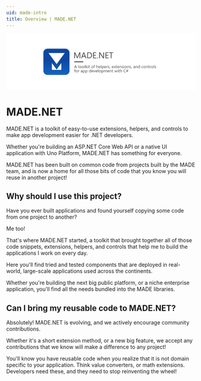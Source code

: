 ```yaml
---
uid: made-intro
title: Overview | MADE.NET
---
```


<img src="../images/ProjectBanner.png" alt="MADE project banner" />

# MADE.NET

MADE.NET is a toolkit of easy-to-use extensions, helpers, and controls to make app development easier for .NET developers.

Whether you're building an ASP.NET Core Web API or a native UI application with Uno Platform, MADE.NET has something for everyone.

MADE.NET has been built on common code from projects built by the MADE team, and is now a home for all those bits of code that you know you will reuse in another project!

## Why should I use this project?

Have you ever built applications and found yourself copying some code from one project to another? 

Me too! 

That's where MADE.NET started, a toolkit that brought together all of those code snippets, extensions, helpers, and controls that help me to build the applications I work on every day.

Here you'll find tried and tested components that are deployed in real-world, large-scale applications used across the continents. 

Whether you're building the next big public platform, or a niche enterprise application, you'll find all the needs bundled into the MADE libraries.

## Can I bring my reusable code to MADE.NET?

Absolutely! MADE.NET is evolving, and we actively encourage community contributions.

Whether it's a short extension method, or a new big feature, we accept any contributions that we know will make a difference to any project!

You'll know you have reusable code when you realize that it is not domain specific to your application. Think value converters, or math extensions. Developers need these, and they need to stop reinventing the wheel!
